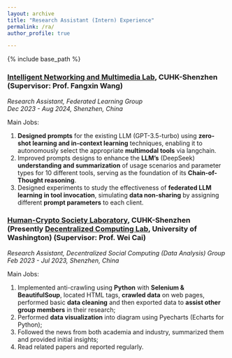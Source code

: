```yaml
---
layout: archive
title: "Research Assistant (Intern) Experience"
permalink: /ra/
author_profile: true

---
```


{% include base_path %}

### [Intelligent Networking and Multimedia Lab](https://mypage.cuhk.edu.cn/academics/wangfangxin/opening.html), CUHK-Shenzhen (Supervisor: Prof. Fangxin Wang)
*Research Assistant, Federated Learning Group*  
*Dec 2023 - Aug 2024, Shenzhen, China*

Main Jobs:
1. **Designed prompts** for the existing LLM (GPT-3.5-turbo) using **zero-shot learning and in-context learning** techniques, enabling it to autonomously select the appropriate **multimodal tools** via langchain.
2. Improved prompts designs to enhance the **LLM’s** (DeepSeek) **understanding and summarization** of usage scenarios and parameter types for 10 different tools, serving as the foundation of its **Chain-of-Thought reasoning**.
3. Designed experiments to study the effectiveness of **federated LLM learning in tool invocation**, simulating **data non-sharing** by assigning different **prompt parameters** to each client.

### [Human-Crypto Society Laboratory](https://hcslab.cuhk.edu.cn/), CUHK-Shenzhen (Presently [Decentralized Computing Lab](https://sites.uw.edu/weicaics/), University of Washington) (Supervisor: Prof. Wei Cai)
*Research Assistant, Decentralized Social Computing (Data Analysis) Group*  
*Feb 2023 - Jul 2023, Shenzhen, China*

Main Jobs:
1. Implemented anti-crawling using **Python** with **Selenium & BeautifulSoup**, located HTML tags, **crawled data** on web pages, performed basic **data cleaning** and then exported data to **assist other group members** in their research;
2. Performed **data visualization** into diagram using Pyecharts (Echarts for Python);
3. Followed the news from both academia and industry, summarized them and provided initial insights;
4. Read related papers and reported regularly.
